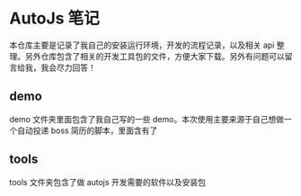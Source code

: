 # AutoJs 笔记

本仓库主要是记录了我自己的安装运行环境，开发的流程记录，以及相关 api 整理。另外仓库包含了相关的开发工具包的文件，方便大家下载。另外有问题可以留言给我，我会尽力回答！

## demo

demo 文件夹里面包含了我自己写的一些 demo。本次使用主要来源于自己想做一个自动投递 boss 简历的脚本，里面含有了

## tools

tools 文件夹包含了做 autojs 开发需要的软件以及安装包
